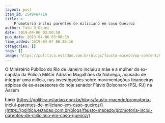 ```yaml
---
layout: post
item_id: 2549467710
title: >-
    Promotoria inclui parentes de miliciano em caso Queiroz
author: Tatu D'Oquei
date: 2019-04-06 03:00:50
pub_date: 2019-04-06 03:00:50
time_added: 2019-04-07 06:22:16
categories: []
tags: []
image: https://politica.estadao.com.br/blogs/fausto-macedo/wp-content/uploads/sites/41/2019/04/FLAVIO-BOLSONARO-484x350.jpg
---
```


O Ministério Público do Rio de Janeiro incluiu a mãe e a mulher do ex-capitão da Polícia Militar Adriano Magalhães da Nóbrega, acusado de integrar uma milícia, nas investigações sobre movimentações financeiras atípicas de ex-assessores do hoje senador Flávio Bolsonaro (PSL-RJ) na Assem

**Link:** [https://politica.estadao.com.br/blogs/fausto-macedo/promotoria-inclui-parentes-de-miliciano-em-caso-queiroz/](https://politica.estadao.com.br/blogs/fausto-macedo/promotoria-inclui-parentes-de-miliciano-em-caso-queiroz/)

